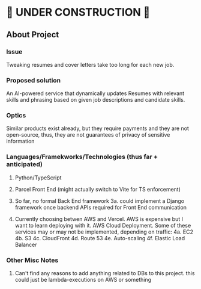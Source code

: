 # 🚧 UNDER CONSTRUCTION 🚧

## About Project

### Issue
Tweaking resumes and cover letters take too long for each new job.

### Proposed solution
An AI-powered service that dynamically updates Resumes with relevant skills and phrasing based on given job descriptions and candidate skills.

### Optics
Similar products exist already, but they require payments and they are not open-source, thus, they are not guarantees of privacy of sensitive information

### Languages/Framekworks/Technologies (thus far + anticipated)
1. Python/TypeScript
2. Parcel Front End (might actually switch to Vite for TS enforcement)
3. So far, no formal Back End framework
3a. could implement a Django framework once backend APIs required for Front End communication

4. Currently choosing betwen AWS and Vercel. AWS is expensive but I want to learn deploying with it.
AWS Cloud Deployment. Some of these services may or may not be implemented, depending on traffic:
4a. EC2
4b. S3
4c. CloudFront
4d. Route 53
4e. Auto-scaling
4f. Elastic Load Balancer

### Other Misc Notes
1. Can't find any reasons to add anything related to DBs to this project. this could just be lambda-executions on AWS or something
